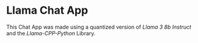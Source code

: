 # Llama Chat App
This Chat App was made using a quantized version of *Llama 3 8b Instruct* and the *Llama-CPP-Python* Library.
